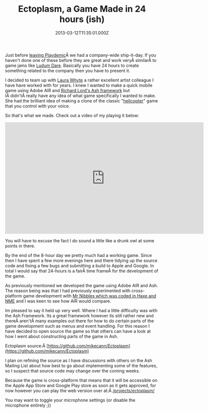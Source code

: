 ﻿---
coverImage: /posts/ectoplasm-a-game-made-in-24-hours-ish/cover.jpg
date: '2013-03-12T11:35:01.000Z'
tags:
  - 24hour
  - game
  - gamejam
  - ios
  - microphone
  - mobile
  - shipit
title: 'Ectoplasm, a Game Made in 24 hours (ish)'
oldUrl: /actionscript/ectoplasm-a-game-made-in-24-hours-ish
---

Just before [leaving Playdemic](/posts/goodbye-playdemic/)Â we had a company-wide ship-it-day. If you haven't done one of these before they are great and work veryÂ similarÂ to game jams like [Ludum Dare](https://www.ludumdare.com/). Basically you have 24 hours to create something related to the company then you have to present it.

<!-- more -->

I decided to team up with [Laura Whyte](https://www.voodoobeans.org/) a rather excellent artist colleague I have have worked with for years. I knew I wanted to make a quick mobile game using Adobe AIR and [Richard Lord's Ash framework](/posts/tinkering-with-ash/) but IÂ didn'tÂ really have any idea of what game specifically I wanted to make. She had the brilliant idea of making a clone of the classic "[helicopter](https://www.helicoptergame.net/)" game that you control with your voice.

So that's what we made. Check out a video of my playing it below:

<iframe src="https://www.youtube.com/embed/Zk4hdII35eM" height="366" width="650" allowfullscreen="" frameborder="0"></iframe>

You will have to excuse the fact I do sound a little like a drunk owl at some points in there.

By the end of the 8-hour day we pretty much had a working game. Since then I have spent a few more evenings here and there tidying up the source code and fixing a few bugs and submitting a build to Apple and Google. In total I would say that 24-hours is a fairÂ time frameÂ for the development of the game.

As previously mentioned we developed the game using Adobe AIR and Ash. The reason being was that I had previously experimented with cross-platform game development with [Mr Nibbles which was coded in Haxe and NME](/posts/mr-nibbles-the-post-mortem/) and I was keen to see how AIR would compare.

Im pleased to say it held up very well. Where I had a little difficulty was with the Ash Framework. Its a great framework however its still rather new and thereÂ aren'tÂ many examples out there for how to do certain parts of the game development such as menus and event handling. For this reason I have decided to open source the game so that others can have a look at how I went about constructing parts of the game in Ash.

Ectoplasm source:Â [https://github.com/mikecann/Ectoplasm](https://github.com/mikecann/Ectoplasm)

I plan on refining the source as I have discussions with others on the Ash Mailing List about how best to go about implementing some of the features, so I suspect that source code may change over the coming weeks.

Because the game is cross-platform that means that it will be accessible on the Apple App Store and Google Play store as soon as it gets approved, for now however you can play the web version over at:Â [/projects/ectoplasm/](/projects/ectoplasm/)[
](/projects/ectoplasm/current/)

You may want to toggle your microphone settings (or disable the microphone entirely ;))
